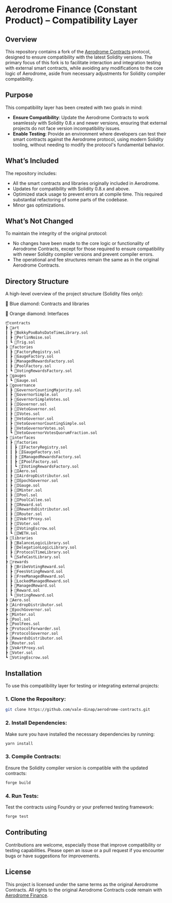 # Aerodrome Finance (Constant Product) – Compatibility Layer

## Overview
This repository contains a fork of the [Aerodrome Contracts](https://github.com/aerodrome-finance/contracts) protocol, designed to ensure compatibility with the latest Solidity versions. The primary focus of this fork is to facilitate interaction and integration testing with external smart contracts, while avoiding any modifications to the core logic of Aerodrome, aside from necessary adjustments for Solidity compiler compatibility.

## Purpose
This compatibility layer has been created with two goals in mind:
- **Ensure Compatibility**: Update the Aerodrome Contracts to work seamlessly with Solidity 0.8.x and newer versions, ensuring that external projects do not face version incompatibility issues.
- **Enable Testing**: Provide an environment where developers can test their smart contracts against the Aerodrome protocol, using modern Solidity tooling, without needing to modify the protocol's fundamental behavior.

## What’s Included
The repository includes:
- All the smart contracts and libraries originally included in Aerodrome.
- Updates for compatibility with Solidity 0.8.x and above.
- Optimized stack usage to prevent errors at compile time. This required substantial refactoring of some parts of the codebase.
- Minor gas optimizations.

## What’s Not Changed
To maintain the integrity of the original protocol:
- No changes have been made to the core logic or functionality of Aerodrome Contracts, except for those required to ensure compatibility with newer Solidity compiler versions and prevent compiler errors.
- The operational and fee structures remain the same as in the original Aerodrome Contracts.

## Directory Structure
A high-level overview of the project structure (Solidity files only):

🔷 Blue diamond: Contracts and libraries

🔶 Orange diamond: Interfaces
```bash
📦contracts
┣ 📂art
┃ ┣ 🔷BokkyPooBahsDateTimeLibrary.sol
┃ ┣ 🔷PerlinNoise.sol
┃ ┗ 🔷Trig.sol
┣ 📂factories
┃ ┣ 🔷FactoryRegistry.sol
┃ ┣ 🔷GaugeFactory.sol
┃ ┣ 🔷ManagedRewardsFactory.sol
┃ ┣ 🔷PoolFactory.sol
┃ ┗ 🔷VotingRewardsFactory.sol
┣ 📂gauges
┃ ┗ 🔷Gauge.sol
┣ 📂governance
┃ ┣ 🔷GovernorCountingMajority.sol
┃ ┣ 🔷GovernorSimple.sol
┃ ┣ 🔷GovernorSimpleVotes.sol
┃ ┣ 🔶IGovernor.sol
┃ ┣ 🔶IVetoGovernor.sol
┃ ┣ 🔶IVotes.sol
┃ ┣ 🔷VetoGovernor.sol
┃ ┣ 🔷VetoGovernorCountingSimple.sol
┃ ┣ 🔷VetoGovernorVotes.sol
┃ ┗ 🔷VetoGovernorVotesQuorumFraction.sol
┣ 📂interfaces
┃ ┣ 📂factories
┃ ┃ ┣ 🔶IFactoryRegistry.sol
┃ ┃ ┣ 🔶IGaugeFactory.sol
┃ ┃ ┣ 🔶IManagedRewardsFactory.sol
┃ ┃ ┣ 🔶IPoolFactory.sol
┃ ┃ ┗ 🔶IVotingRewardsFactory.sol
┃ ┣ 🔶IAero.sol
┃ ┣ 🔶IAirdropDistributor.sol
┃ ┣ 🔶IEpochGovernor.sol
┃ ┣ 🔶IGauge.sol
┃ ┣ 🔶IMinter.sol
┃ ┣ 🔶IPool.sol
┃ ┣ 🔶IPoolCallee.sol
┃ ┣ 🔶IReward.sol
┃ ┣ 🔶IRewardsDistributor.sol
┃ ┣ 🔶IRouter.sol
┃ ┣ 🔶IVeArtProxy.sol
┃ ┣ 🔶IVoter.sol
┃ ┣ 🔶IVotingEscrow.sol
┃ ┗ 🔶IWETH.sol
┣ 📂libraries
┃ ┣ 🔷BalanceLogicLibrary.sol
┃ ┣ 🔷DelegationLogicLibrary.sol
┃ ┣ 🔷ProtocolTimeLibrary.sol
┃ ┗ 🔷SafeCastLibrary.sol
┣ 📂rewards
┃ ┣ 🔷BribeVotingReward.sol
┃ ┣ 🔷FeesVotingReward.sol
┃ ┣ 🔷FreeManagedReward.sol
┃ ┣ 🔷LockedManagedReward.sol
┃ ┣ 🔷ManagedReward.sol
┃ ┣ 🔷Reward.sol
┃ ┗ 🔷VotingReward.sol
┣ 🔷Aero.sol
┣ 🔷AirdropDistributor.sol
┣ 🔷EpochGovernor.sol
┣ 🔷Minter.sol
┣ 🔷Pool.sol
┣ 🔷PoolFees.sol
┣ 🔷ProtocolForwarder.sol
┣ 🔷ProtocolGovernor.sol
┣ 🔷RewardsDistributor.sol
┣ 🔷Router.sol
┣ 🔷VeArtProxy.sol
┣ 🔷Voter.sol
┗ 🔷VotingEscrow.sol
```

## Installation
To use this compatibility layer for testing or integrating external projects:

### 1. Clone the Repository:
```bash
git clone https://github.com/vale-dinap/aerodrome-contracts.git
```

### 2. Install Dependencies:
Make sure you have installed the necessary dependencies by running:
```bash
yarn install
```

### 3. Compile Contracts:
Ensure the Solidity compiler version is compatible with the updated contracts:
```bash
forge build
```

### 4. Run Tests:
Test the contracts using Foundry or your preferred testing framework:
```bash
forge test
```

## Contributing
Contributions are welcome, especially those that improve compatibility or testing capabilities. Please open an issue or a pull request if you encounter bugs or have suggestions for improvements.

## License
This project is licensed under the same terms as the original Aerodrome Contracts. All rights to the original Aerodrome Contracts code remain with [Aerodrome Finance](https://aerodrome.finance/).